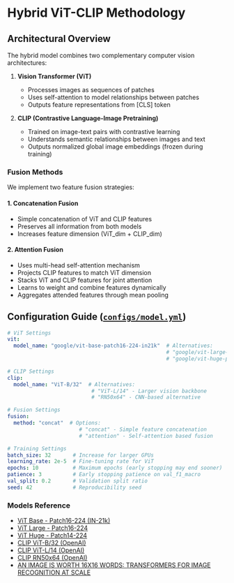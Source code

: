 # Hybrid ViT-CLIP Methodology

## Architectural Overview
The hybrid model combines two complementary computer vision architectures:

1. **Vision Transformer (ViT)**
   - Processes images as sequences of patches
   - Uses self-attention to model relationships between patches
   - Outputs feature representations from [CLS] token

2. **CLIP (Contrastive Language-Image Pretraining)**
   - Trained on image-text pairs with contrastive learning
   - Understands semantic relationships between images and text
   - Outputs normalized global image embeddings (frozen during training)

### Fusion Methods
We implement two feature fusion strategies:

#### 1. Concatenation Fusion

- Simple concatenation of ViT and CLIP features
- Preserves all information from both models
- Increases feature dimension (ViT_dim + CLIP_dim)

#### 2. Attention Fusion

- Uses multi-head self-attention mechanism
- Projects CLIP features to match ViT dimension
- Stacks ViT and CLIP features for joint attention
- Learns to weight and combine features dynamically
- Aggregates attended features through mean pooling

## Configuration Guide ([`configs/model.yml`](../configs/model.yml))

```yaml
# ViT Settings
vit:
  model_name: "google/vit-base-patch16-224-in21k"  # Alternatives:
                                                   # "google/vit-large-patch16-224"
                                                   # "google/vit-huge-patch14-224"

# CLIP Settings
clip:
  model_name: "ViT-B/32"  # Alternatives:
                           # "ViT-L/14" - Larger vision backbone
                           # "RN50x64" - CNN-based alternative

# Fusion Settings
fusion:
  method: "concat"  # Options:
                       # "concat" - Simple feature concatenation
                       # "attention" - Self-attention based fusion

# Training Settings
batch_size: 32       # Increase for larger GPUs
learning_rate: 2e-5  # Fine-tuning rate for ViT
epochs: 10           # Maximum epochs (early stopping may end sooner)
patience: 3          # Early stopping patience on val_f1_macro
val_split: 0.2       # Validation split ratio
seed: 42             # Reproducibility seed
```

### Models Reference

- [ViT Base - Patch16-224 (IN-21k)](https://huggingface.co/google/vit-base-patch16-224-in21k)
- [ViT Large - Patch16-224](https://huggingface.co/google/vit-large-patch16-224)
- [ViT Huge - Patch14-224](https://huggingface.co/google/vit-huge-patch14-224)
- [CLIP ViT-B/32 (OpenAI)](https://huggingface.co/openai/clip-vit-base-patch32)
- [CLIP ViT-L/14 (OpenAI)](https://huggingface.co/openai/clip-vit-large-patch14)
- [CLIP RN50x64 (OpenAI)](https://huggingface.co/openai/clip-rn50x64)
- [AN IMAGE IS WORTH 16X16 WORDS: TRANSFORMERS FOR IMAGE RECOGNITION AT SCALE](https://arxiv.org/pdf/2010.11929)
